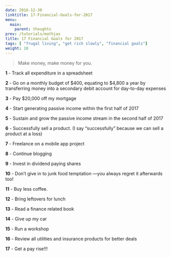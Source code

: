 ```yaml
---
date: 2016-12-30
linktitle: 17-Financial-Goals-for-2017
menu:
  main:
    parent: thoughts
prev: /tutorials/mathjax
title: 17 Financial Goals for 2017
tags: [ "frugal living", "get rich slowly", "financial goals"]
weight: 10
---
```

> Make money, make money for you.

**1** - Track all expenditure in a spreadsheet

**2** - Go on a monthly budget of $400, equating to $4,800 a year by transferring money into a secondary debit account for day-to-day expenses

**3** - Pay $20,000 off my mortgage

**4** - Start generating passive income within the first half of 2017

**5** - Sustain and grow the passive income stream in the second half of 2017

**6** - Successfully sell a product. (I say “successfully” because we can sell a product at a loss)

**7** - Freelance on a mobile app project

**8** - Continue blogging

**9** - Invest in dividend paying shares

**10** - Don’t give in to junk food temptation —you always regret it afterwards too!

**11** - Buy less coffee.

**12** - Bring leftovers for lunch

**13** - Read a finance related book

**14** - Give up my car

**15** - Run a workshop

**16** - Review all utilities and insurance products for better deals

**17** - Get a pay rise!!!
